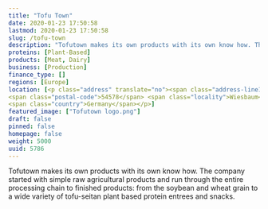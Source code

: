```yaml
---
title: "Tofu Town"
date: 2020-01-23 17:50:58
lastmod: 2020-01-23 17:50:58
slug: /tofu-town
description: "Tofutown makes its own products with its own know how. The company started with simple raw agricultural products and run through the entire processing chain to finished products: from the soybean and wheat grain to a wide variety of tofu-seitan plant based protein entrees and snacks."
proteins: [Plant-Based]
products: [Meat, Dairy]
business: [Production]
finance_type: []
regions: [Europe]
location: [<p class="address" translate="no"><span class="address-line1">Tofustraße</span><br>
<span class="postal-code">54578</span> <span class="locality">Wiesbaum</span><br>
<span class="country">Germany</span></p>]
featured_image: ["Tofutown logo.png"]
draft: false
pinned: false
homepage: false
weight: 5000
uuid: 5786
---
```

<p>Tofutown makes its own products with its own know how. The company started with simple raw agricultural products and run through the entire processing chain to finished products: from the soybean and wheat grain to a wide variety of tofu-seitan plant based protein entrees and snacks.</p>
